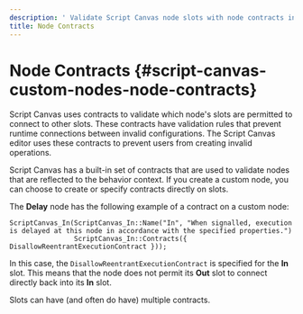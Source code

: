 ```yaml
---
description: ' Validate Script Canvas node slots with node contracts in Amazon Lumberyard. '
title: Node Contracts
---
```

# Node Contracts {#script-canvas-custom-nodes-node-contracts}

Script Canvas uses contracts to validate which node's slots are permitted to connect to other slots\. These contracts have validation rules that prevent runtime connections between invalid configurations\. The Script Canvas editor uses these contracts to prevent users from creating invalid operations\.

Script Canvas has a built\-in set of contracts that are used to validate nodes that are reflected to the behavior context\. If you create a custom node, you can choose to create or specify contracts directly on slots\.

The **Delay** node has the following example of a contract on a custom node:

```
ScriptCanvas_In(ScriptCanvas_In::Name("In", "When signalled, execution is delayed at this node in accordance with the specified properties.")
                ScriptCanvas_In::Contracts({ DisallowReentrantExecutionContract }));
```

In this case, the `DisallowReentrantExecutionContract` is specified for the **In** slot\. This means that the node does not permit its **Out** slot to connect directly back into its **In** slot\.

Slots can have \(and often do have\) multiple contracts\.